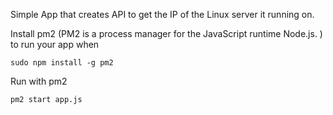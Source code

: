 Simple App that creates API to get the IP of the Linux server it running on.

Install pm2 (PM2 is a process manager for the JavaScript runtime Node.js. ) to run your app when 

` sudo npm install -g pm2 `

Run with pm2

` pm2 start app.js `
